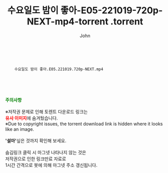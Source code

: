﻿---
layout: post
title:  "                   수요일도 밤이 좋아-E05-221019-720p-NEXT-mp4-torrent                .torrent"
author: John
categories: [ TV ]
tags: [  ]
image:  
description: "                   수요일도 밤이 좋아-E05-221019-720p-NEXT-mp4-torrent                 torrent 정보 공유"
toc: true
toc_sticky: true
---

<br>

        수요일도 밤이 좋아.E05.221019.720p-NEXT.mp4    
    
<br><br><br>
<p data-ke-size="size16"><b><span style="color: green;">주의사항</span></b><br /><br />※저작권 문제로 인해 토렌트 다운로드 링크는<br /><b><span style="color: red;">유사 이미지</span></b>에 숨겨뒀습니다.<br />※Due to copyright issues, the torrent download link is hidden where it looks like an image.<br /><br /><b>'설마'</b>싶은 것까지 확인해 보세요.<br /><br />숨김링크 클릭 시 마그넷 나타나지 않는 것은<br />저작권으로 인한 링크만료 자료로<br />1시간 간격으로 봇에 의해 마그넷 주소 갱신됩니다.</p>
